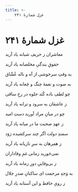 ```yaml
---
title: >-
    غزل شمارهٔ ۲۴۱
---
```

# غزل شمارهٔ ۲۴۱

<div class="b" id="bn1"><div class="m1"><p>معاشران ز حریفِ شبانه یاد آرید</p></div>
<div class="m2"><p>حقوقِ بندگیِ مخلصانه یاد آرید</p></div></div>
<div class="b" id="bn2"><div class="m1"><p>به وقتِ سرخوشی از آه و ناله عُشّاق</p></div>
<div class="m2"><p>به صوت و نغمهٔ چنگ و چَغانه یاد آرید</p></div></div>
<div class="b" id="bn3"><div class="m1"><p>چو لطفِ باده کُنَد جلوه در رخِ ساقی</p></div>
<div class="m2"><p>ز عاشقان به سرود و ترانه یاد آرید</p></div></div>
<div class="b" id="bn4"><div class="m1"><p>چو در میانِ مراد آورید دستِ امید</p></div>
<div class="m2"><p>ز عهدِ صحبت ما در میانه یاد آرید</p></div></div>
<div class="b" id="bn5"><div class="m1"><p>سمندِ دولت اگر چند سرکشیده رَوَد</p></div>
<div class="m2"><p>ز همرهان به سرِ تازیانه یاد آرید</p></div></div>
<div class="b" id="bn6"><div class="m1"><p>نمی‌خورید زمانی غمِ وفاداران</p></div>
<div class="m2"><p>ز بی‌وفاییِ دورِ زمانه یاد آرید</p></div></div>
<div class="b" id="bn7"><div class="m1"><p>به وَجهِ مرحمت ای ساکنانِ صدرِ جلال</p></div>
<div class="m2"><p>ز رویِ حافظ و این آستانه یاد آرید</p></div></div>